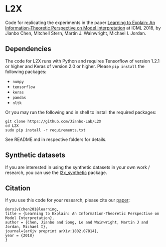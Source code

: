 # L2X 

Code for replicating the experiments in the paper [Learning to
Explain: An Information-Theoretic Perspective on Model
Interpretation](https://arxiv.org/pdf/1802.07814.pdf) at ICML 2018, by Jianbo
Chen, Mitchell Stern, Martin J. Wainwright, Michael I. Jordan.

## Dependencies
The code for L2X runs with Python and requires Tensorflow of version 1.2.1 or higher and Keras of version 2.0 or higher. Please `pip install` the following packages:
- `numpy`
- `tensorflow` 
- `keras`
- `pandas`
- `nltk`

Or you may run the following and in shell to install the required packages:
```shell
git clone https://github.com/Jianbo-Lab/L2X
cd L2X
sudo pip install -r requirements.txt
```
See README.md in respective folders for details.

## Synthetic datasets
If you are interested in using the synthetic datasets in your own work / research, you can use the [l2x_synthetic](https://github.com/dunnkers/l2x_synthetic) package.

## Citation
If you use this code for your research, please cite our [paper](https://arxiv.org/pdf/1802.07814.pdf):
```
@arxiv{chen2018learning,
title = {Learning to Explain: An Information-Theoretic Perspective on Model Interpretation},
author = {Chen, Jianbo and Song, Le and Wainwright, Martin J and Jordan, Michael I}, 
journal={arXiv preprint arXiv:1802.07814}, 
year = {2018}  
}
```
